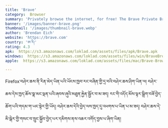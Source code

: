 ```yaml
---
title: 'Brave'
category:  Browser
summary: 'Privately browse the internet, for free! The Brave Private Browser App is your fast, free, and safe private web browser with ad blocker and pop-up blocker. Privately browse and search the internet without being tracked by advertisers, malware and pop-ups.'
banner: '/images/banner-brave.png'
thumbnail: '/images/thumbnail-brave.webp'
author: 'Brendan Eich'
website: 'https://brave.com'
country: 'ཨ་རི།'
rating: 4.3
apk:  https://s3.amazonaws.com/loklad.com/assets/files/apk/Brave.apk
windows:  https://s3.amazonaws.com/loklad.com/assets/files/win/BraveBrowserSetup.exe
apple:  https://s3.amazonaws.com/loklad.com/assets/files/mac/Brave-Browser.dmg

---
```


Firefox་བཤེར་ཆས་ནི་རིན་མེད་ཡིན་པའི་ཡོངས་ཁྱབ་རང་བཞིན་གྱི་དྲ་བའི་བཤེར་ཆས་ཤིག་ཡིན་ལ། བཤེར་ཆས་དེས་ཁྱད་ཆོས་སྣ་མང་ལྡན་པའི་ཞབས་ཞུའི་མཐུན་རྐྱེན་སྦྱོར་བ་མ་ཟད། རང་གི་འདོད་མོས་ལྟར་སྒྲིག་བཟོ་བྱེད་ཆོག་པའི་གདམ་ག་ཡང་སྟེར་གྱི་ཡོད། བཤེར་ཆས་དེའི་བྱེད་ལས་ཁྱད་དུ་འཕགས་པ་ཡིན་པ་མ་ཟད། བཤེར་ཆས་དེ་མི་སྒེར་གྱི་གསང་བ་སྲུང་སྐྱོབ་བྱེད་པར་དམིགས་ནས་འཆར་འགོད་བྱས་པ་ཞིག་ཡིན།